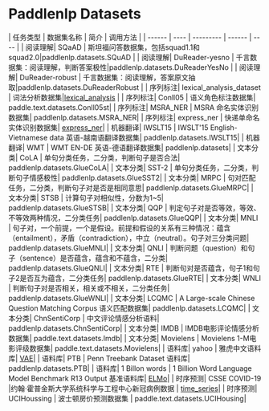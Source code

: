 # Paddlenlp Datasets

| 任务类型   | 数据集名称   | 简介 | 调用方法 |
| ------ | ----  | --------- | ------ | ---- |
| 阅读理解| SQaAD | 斯坦福问答数据集，包括squad1.1和squad2.0|paddlenlp.datasets.SQuAD |
| 阅读理解| DuReader-yesno | 千言数据集：阅读理解，判断答案极性|paddlenlp.datasets.DuReaderYesNo |
| 阅读理解| DuReader-robust | 千言数据集：阅读理解，答案原文抽取|paddlenlp.datasets.DuReaderRobust |
| 序列标注| lexical_analysis_dataset | 词法分析数据集|[lexical_analysis](https://github.com/PaddlePaddle/models/tree/develop/PaddleNLP/examples/lexical_analysis) |
| 序列标注| Conll05 | 语义角色标注数据集| paddle.text.datasets.Conll05st|
| 序列标注| MSRA_NER | MSRA 命名实体识别数据集| paddlenlp.datasets.MSRA_NER|
| 序列标注| express_ner | 快递单命名实体识别数据集| [express_ner](https://github.com/PaddlePaddle/models/tree/develop/PaddleNLP/examples/named_entity_recognition/express_ner/data)|
| 机器翻译| IWSLT15 | IWSLT'15 English-Vietnamese data 英语-越南语翻译数据集| paddlenlp.datasets.IWSLT15|
| 机器翻译| WMT | WMT EN-DE 英语-德语翻译数据集| paddlenlp.datasets|
| 文本分类| CoLA | 单句分类任务，二分类，判断句子是否合法| paddlenlp.datasets.GlueCoLA|
| 文本分类| SST-2 | 单句分类任务，二分类，判断句子情感极性| paddlenlp.datasets.GlueSST2|
| 文本分类| MRPC | 句对匹配任务，二分类，判断句子对是否是相同意思| paddlenlp.datasets.GlueMRPC|
| 文本分类| STSB | 计算句子对相似性，分数为1~5| paddlenlp.datasets.GlueSTSB|
| 文本分类| QQP | 判定句子对是否等效，等效、不等效两种情况，二分类任务| paddlenlp.datasets.GlueQQP|
| 文本分类| MNLI | 句子对，一个前提，一个是假设。前提和假设的关系有三种情况：蕴含（entailment），矛盾（contradiction），中立（neutral）。句子对三分类问题| paddlenlp.datasets.GlueMNLI|
| 文本分类| QNLI | 判断问题（question）和句子（sentence）是否蕴含，蕴含和不蕴含，二分类| paddlenlp.datasets.GlueQNLI|
| 文本分类| RTE | 判断句对是否蕴含，句子1和句子2是否互为蕴含，二分类任务| paddlenlp.datasets.GlueRTE|
| 文本分类| WNLI | 判断句子对是否相关，相关或不相关，二分类任务| paddlenlp.datasets.GlueWNLI|
| 文本分类| LCQMC | A Large-scale Chinese Question Matching Corpus 语义匹配数据集| paddlenlp.datasets.LCQMC|
| 文本分类| ChnSentiCorp | 中文评论情感分析语料| paddlenlp.datasets.ChnSentiCorp|
| 文本分类| IMDB | IMDB电影评论情感分析数据集| paddle.text.datasets.Imdb|
| 文本分类| Movielens | Movielens 1-M电影评级数据集| paddle.text.datasets.Movielens|
| 语料库| yahoo | 雅虎中文语料库| [VAE](https://github.com/PaddlePaddle/models/tree/develop/PaddleNLP/examples/text_generation/vae-seq2seq)|
| 语料库| PTB | Penn Treebank Dataset 语料库| paddlenlp.datasets.PTB|
| 语料库| 1 Billon words | 1 Billion Word Language Model Benchmark R13 Output 基准语料库| [ELMo](https://github.com/PaddlePaddle/models/tree/develop/PaddleNLP/examples/language_model/elmo)|
| 时序预测| CSSE COVID-19 |约翰·霍普金斯大学系统科学与工程中心新冠病例数据 | [time_series](https://github.com/PaddlePaddle/models/tree/develop/PaddleNLP/examples/time_series)|
| 时序预测| UCIHoussing | 波士顿房价预测数据集 | paddle.text.datasets.UCIHousing|
